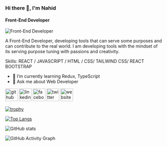 ### Hi there 👋, I'm Nahid
#### Front-End Developer
![Front-End Developer](https://media-exp1.licdn.com/dms/image/C5616AQEnfd7Q3uX7Ww/profile-displaybackgroundimage-shrink_350_1400/0/1650619657979?e=1665619200&v=beta&t=wg_d9AZXZUjajWBTD6SBiMUE-vCUzkiaof6L7JWOswA)

A Front-End Developer, developing tools that can serve some purposes and can contribute to the real world. I am developing tools with the mindset of its serving purpose tuning with passions and creativity.

Skills: REACT / JAVASCRIPT / HTML / CSS/ TAILWIND CSS/ REACT BOOTSTRAP

- 🌱 I’m currently learning Redux, TypeScript 
- 💬 Ask me about Web Developer 


[<img src='https://cdn.jsdelivr.net/npm/simple-icons@3.0.1/icons/github.svg' alt='github' height='40'>](https://github.com/nurulhodanahid1)  [<img src='https://cdn.jsdelivr.net/npm/simple-icons@3.0.1/icons/linkedin.svg' alt='linkedin' height='40'>](https://www.linkedin.com/in/nurulhodanahid1/)  [<img src='https://cdn.jsdelivr.net/npm/simple-icons@3.0.1/icons/facebook.svg' alt='facebook' height='40'>](https://www.facebook.com/nurulhodanahid1)  [<img src='https://cdn.jsdelivr.net/npm/simple-icons@3.0.1/icons/twitter.svg' alt='twitter' height='40'>](https://twitter.com/nurulhodanahid1)  [<img src='https://cdn.jsdelivr.net/npm/simple-icons@3.0.1/icons/icloud.svg' alt='website' height='40'>](https://nurulhoda-nahid.web.app)  

[![trophy](https://github-profile-trophy.vercel.app/?username=nurulhodanahid1)](https://github.com/ryo-ma/github-profile-trophy)

[![Top Langs](https://github-readme-stats.vercel.app/api/top-langs/?username=nurulhodanahid1)](https://github.com/anuraghazra/github-readme-stats)

![GitHub stats](https://github-readme-stats.vercel.app/api?username=nurulhodanahid1&show_icons=true)  

![GitHub Activity Graph](https://activity-graph.herokuapp.com/graph?username=nurulhodanahid1)  

